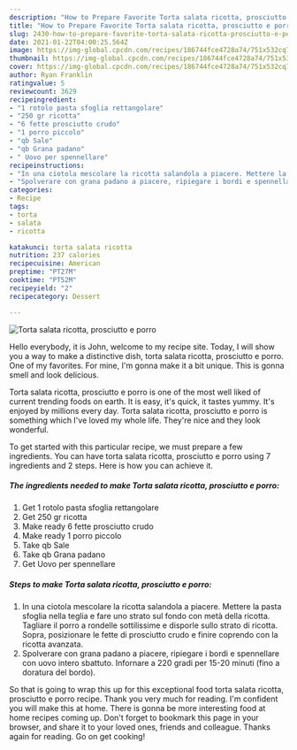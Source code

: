 ```yaml
---
description: "How to Prepare Favorite Torta salata ricotta, prosciutto e porro"
title: "How to Prepare Favorite Torta salata ricotta, prosciutto e porro"
slug: 2430-how-to-prepare-favorite-torta-salata-ricotta-prosciutto-e-porro
date: 2021-01-22T04:00:25.564Z
image: https://img-global.cpcdn.com/recipes/186744fce4728a74/751x532cq70/torta-salata-ricotta-prosciutto-e-porro-recipe-main-photo.jpg
thumbnail: https://img-global.cpcdn.com/recipes/186744fce4728a74/751x532cq70/torta-salata-ricotta-prosciutto-e-porro-recipe-main-photo.jpg
cover: https://img-global.cpcdn.com/recipes/186744fce4728a74/751x532cq70/torta-salata-ricotta-prosciutto-e-porro-recipe-main-photo.jpg
author: Ryan Franklin
ratingvalue: 5
reviewcount: 3629
recipeingredient:
- "1 rotolo pasta sfoglia rettangolare"
- "250 gr ricotta"
- "6 fette prosciutto crudo"
- "1 porro piccolo"
- "qb Sale"
- "qb Grana padano"
- " Uovo per spennellare"
recipeinstructions:
- "In una ciotola mescolare la ricotta salandola a piacere. Mettere la pasta sfoglia nella teglia e fare uno strato sul fondo con metà della ricotta. Tagliare il porro a rondelle sottilissime e disporle sullo strato di ricotta. Sopra, posizionare le fette di prosciutto crudo e finire coprendo con la ricotta avanzata."
- "Spolverare con grana padano a piacere, ripiegare i bordi e spennellare con uovo intero sbattuto. Infornare a 220 gradi per 15-20 minuti (fino a doratura del bordo)."
categories:
- Recipe
tags:
- torta
- salata
- ricotta

katakunci: torta salata ricotta 
nutrition: 237 calories
recipecuisine: American
preptime: "PT27M"
cooktime: "PT52M"
recipeyield: "2"
recipecategory: Dessert

---
```



![Torta salata ricotta, prosciutto e porro](https://img-global.cpcdn.com/recipes/186744fce4728a74/751x532cq70/torta-salata-ricotta-prosciutto-e-porro-recipe-main-photo.jpg)

Hello everybody, it is John, welcome to my recipe site. Today, I will show you a way to make a distinctive dish, torta salata ricotta, prosciutto e porro. One of my favorites. For mine, I'm gonna make it a bit unique. This is gonna smell and look delicious.



Torta salata ricotta, prosciutto e porro is one of the most well liked of current trending foods on earth. It is easy, it's quick, it tastes yummy. It's enjoyed by millions every day. Torta salata ricotta, prosciutto e porro is something which I've loved my whole life. They're nice and they look wonderful.


To get started with this particular recipe, we must prepare a few ingredients. You can have torta salata ricotta, prosciutto e porro using 7 ingredients and 2 steps. Here is how you can achieve it.

<!--inarticleads1-->

##### The ingredients needed to make Torta salata ricotta, prosciutto e porro:

1. Get 1 rotolo pasta sfoglia rettangolare
1. Get 250 gr ricotta
1. Make ready 6 fette prosciutto crudo
1. Make ready 1 porro piccolo
1. Take qb Sale
1. Take qb Grana padano
1. Get  Uovo per spennellare




<!--inarticleads2-->

##### Steps to make Torta salata ricotta, prosciutto e porro:

1. In una ciotola mescolare la ricotta salandola a piacere. Mettere la pasta sfoglia nella teglia e fare uno strato sul fondo con metà della ricotta. Tagliare il porro a rondelle sottilissime e disporle sullo strato di ricotta. Sopra, posizionare le fette di prosciutto crudo e finire coprendo con la ricotta avanzata.
1. Spolverare con grana padano a piacere, ripiegare i bordi e spennellare con uovo intero sbattuto. Infornare a 220 gradi per 15-20 minuti (fino a doratura del bordo).




So that is going to wrap this up for this exceptional food torta salata ricotta, prosciutto e porro recipe. Thank you very much for reading. I'm confident you will make this at home. There is gonna be more interesting food at home recipes coming up. Don't forget to bookmark this page in your browser, and share it to your loved ones, friends and colleague. Thanks again for reading. Go on get cooking!
